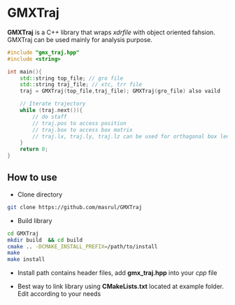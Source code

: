 # GMXTraj

**GMXTraj** is a C++ library that wraps *xdrfile* with object oriented fahsion. GMXTraj can be used 
mainly for analysis purpose. 

```cpp
#include "gmx_traj.hpp"
#include <string>

int main(){
    std::string top_file; // gro file 
    std::string traj_file; // xtc, trr file 
    traj = GMXTraj(top_file,traj_file); GMXTraj(gro_file) also vaild 

    // Iterate trajectory
    while (traj.next()){
        // do staff 
        // traj.pos to access position 
        // traj.box to access box matrix
        // traj.lx, traj.ly, traj.lz can be used for orthagonal box lengths
    }
    return 0;
}
```

## How to use 

+ Clone directory 
```bash 
git clone https://github.com/masrul/GMXTraj
```
+ Build library 
```bash 
cd GMXTraj 
mkdir build  && cd build
cmake .. -DCMAKE_INSTALL_PREFIX=/path/to/install 
make 
make install 
```

+ Install path contains header files, add **gmx_traj.hpp** into your *cpp* file 

+ Best way to link library using  **CMakeLists.txt** located at example folder. Edit 
according to your needs 

